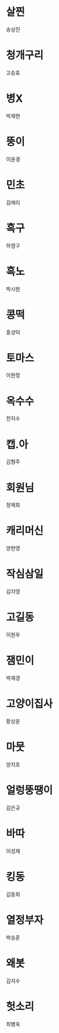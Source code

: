 # 살찐

송상진



# 청개구리

고승효



# 병X

박재현



# 뚱이

이윤경



# 민초

김애리



# 흑구

하영구



# 흑노

박시원



# 콩떡

홍성덕



# 토마스

이현정



# 옥수수

전지수



# 캡.아

김형주



# 회원님

정제희



# 캐리머신

양한영



# 작심삼일

김지영



# 고길동

이원우



# 잼민이

박재경



# 고양이집사

황상윤



# 마뭇

양지호



# 얼렁뚱땡이

김은규



# 바따

이성재



# 킹동

김동희



# 열정부자

박승훈



# 왜봇

김지수



# 헛소리

최병욱